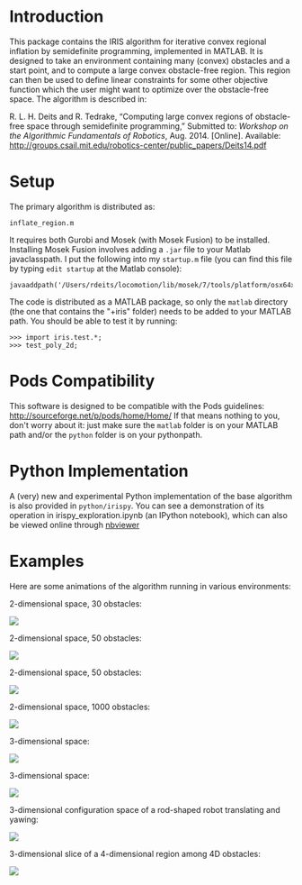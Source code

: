 Introduction
============

This package contains the IRIS algorithm for iterative convex regional
inflation by semidefinite programming, implemented in MATLAB. It is
designed to take an environment containing many (convex) obstacles and a
start point, and to compute a large convex obstacle-free region. This
region can then be used to define linear constraints for some other
objective function which the user might want to optimize over the
obstacle-free space. The algorithm is described in:

R.&nbsp;L.&nbsp;H. Deits and R.&nbsp;Tedrake, &ldquo;Computing large convex regions of
  obstacle-free space through semidefinite programming,&rdquo; Submitted
  to: <em>Workshop on the Algorithmic Fundamentals of Robotics</em>, Aug. 2014.
  [Online]. Available:
  <a href='http://groups.csail.mit.edu/robotics-center/public_papers/Deits14.pdf'>http://groups.csail.mit.edu/robotics-center/public_papers/Deits14.pdf</a>

Setup
=====

The primary algorithm is distributed as:

	inflate_region.m


It requires both Gurobi and Mosek (with Mosek Fusion) to be installed. Installing Mosek Fusion involves adding a `.jar` file to your Matlab javaclasspath. I put the following into my `startup.m` file (you can find this file by typing `edit startup` at the Matlab console):

	javaaddpath('/Users/rdeits/locomotion/lib/mosek/7/tools/platform/osx64x86/bin/mosekmatlab.jar');

The code is distributed as a MATLAB package, so only the `matlab` directory (the one that contains the "+iris" folder) needs to be added to your MATLAB path. You should be able to test it by running:

	>>> import iris.test.*;
	>>> test_poly_2d;


Pods Compatibility
==================
This software is designed to be compatible with the Pods guidelines: http://sourceforge.net/p/pods/home/Home/ If that means nothing to you, don't worry about it: just make sure the `matlab` folder is on your MATLAB path and/or the `python` folder is on your pythonpath.

Python Implementation
=====================
A (very) new and experimental Python implementation of the base algorithm is also provided in `python/irispy`. You can see a demonstration of its operation in irispy_exploration.ipynb (an IPython notebook), which can also be viewed online through [nbviewer](http://nbviewer.ipython.org/urls/raw.githubusercontent.com/rdeits/iris-distro/master/python/irispy_exploration.ipynb)

Examples
========
Here are some animations of the algorithm running in various
environments:

2-dimensional space, 30 obstacles:

![](https://rdeits.github.io/iris-distro/examples/poly_2d_N30/animation.gif)

2-dimensional space, 50 obstacles:

![](https://rdeits.github.io/iris-distro/examples/poly_2d_N50/animation.gif)

2-dimensional space, 50 obstacles:

![](https://rdeits.github.io/iris-distro/examples/poly_2d_N50_2/animation.gif)

2-dimensional space, 1000 obstacles:

![](https://rdeits.github.io/iris-distro/examples/poly_2d_N1000/animation.gif)

3-dimensional space:

![](https://rdeits.github.io/iris-distro/examples/poly_3d/animation.gif)

3-dimensional space:

![](https://rdeits.github.io/iris-distro/examples/poly_3d_2/animation.gif)

3-dimensional configuration space of a rod-shaped robot translating and yawing:

![](https://rdeits.github.io/iris-distro/examples/c_space_3d/animation.gif)

3-dimensional slice of a 4-dimensional region among 4D obstacles:

![](https://rdeits.github.io/iris-distro/examples/poly_4d/animation.gif)

